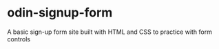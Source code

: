 # odin-signup-form
A basic sign-up form site built with HTML and CSS to practice with form controls 
